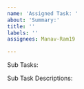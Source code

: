 ```yaml
---
name: 'Assigned Task: '
about: 'Summary:'
title: ''
labels: ''
assignees: Manav-Ram19

---
```


Sub Tasks:

Sub Task Descriptions:
